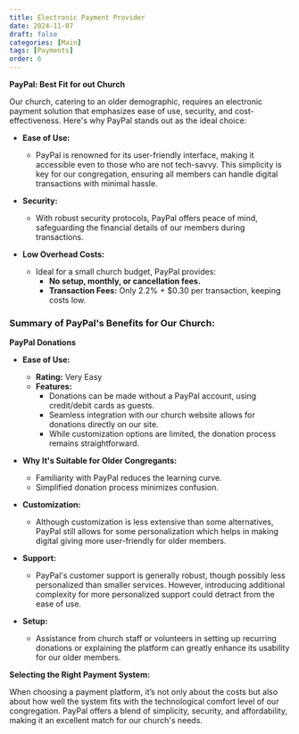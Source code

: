 ```yaml
---
title: Electronic Payment Provider
date: 2024-11-07
draft: false
categories: [Main]
tags: [Payments]
order: 6
---
```


**PayPal: Best Fit for out Church**

Our church, catering to an older demographic, requires an electronic payment solution that emphasizes ease of use, security, and cost-effectiveness. Here's why PayPal stands out as the ideal choice:

- **Ease of Use:**
  - PayPal is renowned for its user-friendly interface, making it accessible even to those who are not tech-savvy. This simplicity is key for our congregation, ensuring all members can handle digital transactions with minimal hassle.

- **Security:**
  - With robust security protocols, PayPal offers peace of mind, safeguarding the financial details of our members during transactions.

- **Low Overhead Costs:**
  - Ideal for a small church budget, PayPal provides:
    - **No setup, monthly, or cancellation fees.**
    - **Transaction Fees:** Only 2.2% + $0.30 per transaction, keeping costs low.

### Summary of PayPal's Benefits for Our Church:

**PayPal Donations**

- **Ease of Use:** 
  - **Rating:** Very Easy
  - **Features:**
    - Donations can be made without a PayPal account, using credit/debit cards as guests.
    - Seamless integration with our church website allows for donations directly on our site.
    - While customization options are limited, the donation process remains straightforward.

- **Why It's Suitable for Older Congregants:**
  - Familiarity with PayPal reduces the learning curve.
  - Simplified donation process minimizes confusion.

- **Customization:**
  - Although customization is less extensive than some alternatives, PayPal still allows for some personalization which helps in making digital giving more user-friendly for older members.

- **Support:**
  - PayPal's customer support is generally robust, though possibly less personalized than smaller services. However, introducing additional complexity for more personalized support could detract from the ease of use.

- **Setup:**
  - Assistance from church staff or volunteers in setting up recurring donations or explaining the platform can greatly enhance its usability for our older members.

**Selecting the Right Payment System:**

When choosing a payment platform, it’s not only about the costs but also about how well the system fits with the technological comfort level of our congregation. PayPal offers a blend of simplicity, security, and affordability, making it an excellent match for our church's needs.